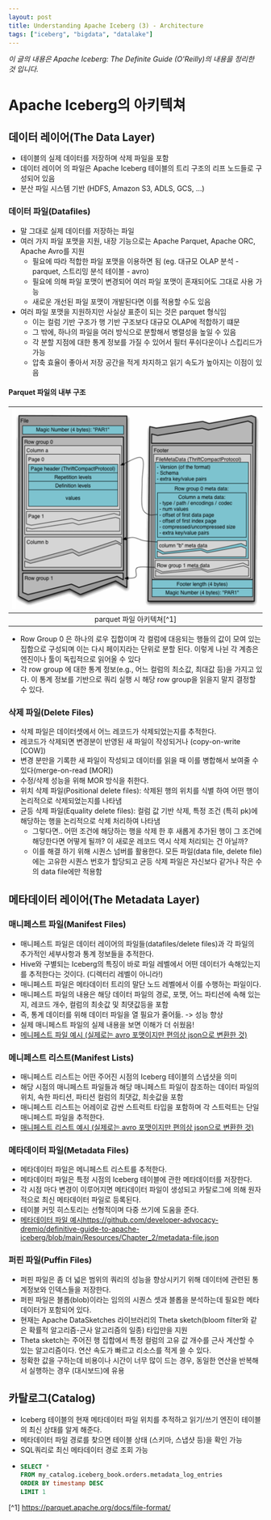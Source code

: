 ```yaml
---
layout: post
title: Understanding Apache Iceberg (3) - Architecture
tags: ["iceberg", "bigdata", "datalake"]
---
```


_이 글의 내용은 Apache Iceberg: The Definite Guide (O'Reilly)의 내용을 정리한 것 입니다._

# Apache Iceberg의 아키텍쳐

## 데이터 레이어(The Data Layer)
- 테이블의 실제 데이터를 저장하며 삭제 파일을 포함
- 데이터 레이어 의 파일은 Apache Iceberg 테이블의 트리 구조의 리프 노드들로 구성되어 있음
- 분산 파일 시스템 기반 (HDFS, Amazon S3, ADLS, GCS, ...)

### 데이터 파일(Datafiles)
- 말 그대로 실제 데이터를 저장하는 파일
- 여러 가지 파일 포맷을 지원, 내장 기능으로는 Apache Parquet, Apache ORC, Apache Avro를 지원
  - 필요에 따라 적합한 파일 포맷을 이용하면 됨 (eg. 대규모 OLAP 분석 - parquet, 스트리밍 분석 테이블 - avro)
  - 필요에 의해 파일 포맷이 변경되어 여러 파일 포맷이 혼재되어도 그대로 사용 가능
  - 새로운 개선된 파일 포맷이 개발된다면 이를 적용할 수도 있음
- 여러 파일 포맷을 지원하지만 사실상 표준이 되는 것은 parquet 형식임
  - 이는 컬럼 기반 구조가 행 기반 구조보다 대규모 OLAP에 적합하기 떄문
  - 그 밖에, 하나의 파일을 여러 방식으로 분할해서 병렬성을 높일 수 있음
  - 각 분할 지점에 대한 통계 정보를 가질 수 있어서 필터 푸쉬다운이나 스킵리드가 가능
  - 압축 효율이 좋아서 저장 공간을 적게 차지하고 읽기 속도가 높아지는 이점이 있음

#### Parquet 파일의 내부 구조
  | ![The architecture of a Parquet file](/img/posts/2025-07-22-figure1.png) |
  |:------------------------------------------------------------------------:|
  |                           parquet 파일 아키텍쳐[^1]                            |

 - Row Group 0 은 하나의 로우 집합이며 각 컬럼에 대응되는 행들의 값이 모여 있는 집합으로 구성되며 이는 다시 페이지라는 단위로 분할 된다. 이렇게 나뉜 각 계층은 엔진이나 툴이 독립적으로 읽어올 수 있다
 - 각 row group 에 대한 통계 정보(e.g., 어느 컬럼의 최소값, 최대값 등)을 가지고 있다. 이 통계 정보를 기반으로 쿼리 실행 시 해당 row group을 읽을지 말지 결정할 수 있다.

### 삭제 파일(Delete Files)
- 삭제 파일은 데이터셋에서 어느 레코드가 삭제되었는지를 추적한다.
- 레코드가 삭제되면 변경분이 반영된 새 파일이 작성되거나 (copy-on-write [COW])
- 변경 분만을 기록한 새 파일이 작성되고 데이터를 읽을 때 이를 병합해서 보여줄 수 있다(merge-on-read [MOR])
- 수정/삭제 성능을 위해 MOR 방식을 취한다.
- 위치 삭제 파일(Positional delete files): 삭제된 행의 위치를 식별 하여 어떤 행이 논리적으로 삭제되었는지를 나타냄
- 균등 삭제 파일(Equality delete files): 컬럼 값 기반 삭제, 특정 조건 (특히 pk)에 해당하는 행을 논리적으로 삭제 처리하여 나타냄
  - 그렇다면.. 어떤 조건에 해당하는 행을 삭제 한 후 새롭게 추가된 행이 그 조건에 해당한다면 어떻게 될까? 이 새로운 레코드 역시 삭제 처리되는 건 아닐까?
  - 이를 해결 하기 위해 시퀀스 넘버를 활용한다. 모든 파일(data file, delete file)에는 고유한 시퀀스 번호가 할당되고 균등 삭제 파일은 자신보다 같거나 작은 수의 data file에만 적용함
  
## 메타데이터 레이어(The Metadata Layer)
### 매니페스트 파일(Manifest Files)
- 매니페스트 파일은 데이터 레이어의 파일들(datafiles/delete files)과 각 파일의 추가적인 세부사항과 통계 정보들을 추적한다.
- Hive와 구별되는 Iceberg의 특징이 바로 파일 레벨에서 어떤 데이터가 속해있는지를 추적한다는 것이다. (디렉터리 레벨이 아니라!)
- 매니페스트 파일은 메타데이터 트리의 말단 노드 레벨에서 이를 수행하는 파일이다.
- 매니페스트 파일의 내용은 해당 데이터 파일의 경로, 포맷, 어느 파티션에 속해 있는지, 레코드 개수, 컬럼의 최솟값 및 최댓값등을 포함
- 즉, 통계 데이터를 위해 데이터 파일을 열 필요가 줄어듦. -> 성능 향상
- 실제 매니페스트 파일의 실제 내용을 보면 이해가 더 쉬웠음!
- [메니페스트 파일 예시 (실제로는 avro 포맷이지만 편의상 json으로 변환한 것)](https://github.com/developer-advocacy-dremio/definitive-guide-to-apache-iceberg/blob/main/Resources/Chapter_2/manifest-file.json)

### 메니페스트 리스트(Manifest Lists)
- 매니페스트 리스트는 어떤 주어진 시점의 Iceberg 테이블의 스냅샷을 의미
- 해당 시점의 매니페스트 파일들과 해당 매니페스트 파일이 참조하는 데이터 파일의 위치, 속한 파티션, 파티션 컬럼의 최댓값, 최솟값을 포함
- 매니페스트 리스트는 어레이로 감싼 스트럭트 타입을 포함하며 각 스트럭트는 단일 매니페스트 파일을 추적한다.
- [매니페스트 리스트 예시 (실제로는 avro 포맷이지만 편의상 json으로 변환한 것)](https://github.com/developer-advocacy-dremio/definitive-guide-to-apache-iceberg/blob/main/Resources/Chapter_2/manifest-list.json)

### 메타데이터 파일(Metadata Files)
- 메타데이터 파일은 메니페스트 리스트를 추적한다.
- 메타데이터 파일은 특정 시점의 Iceberg 테이블에 관한 메타데이터를 저장한다.
- 각 시점 마다 변경이 이루어지면 메타데이터 파일이 생성되고 카탈로그에 의해 원자적으로 최신 메타데이터 파일로 등록된다.
- 테이블 커밋 히스토리는 선형적이며 다중 쓰기에 도움을 준다.
- [메타데이터 파일 예시]()https://github.com/developer-advocacy-dremio/definitive-guide-to-apache-iceberg/blob/main/Resources/Chapter_2/metadata-file.json

### 퍼핀 파일(Puffin Files)
- 퍼핀 파일은 좀 더 넓은 범위의 쿼리의 성능을 향상시키기 위해 데이터에 관련된 통계정보와 인덱스들을 저장한다.
- 퍼핀 파일은 블롭(blob)이라는 임의의 시퀀스 셋과 블롭을 분석하는데 필요한 메타데이터가 포함되어 있다.
- 현재는 Apache DataSketches 라이브러리의 Theta sketch(bloom filter와 같은 확률적 알고리즘-근사 알고리즘의 일종) 타입만을 지원
- Theta sketch는 주어진 행 집합에서 특정 컬럼의 고유 값 개수를 근사 계산할 수 있는 알고리즘이다. 연산 속도가 빠르고 리소스를 적게 쓸 수 있다.
- 정확한 값을 구하는데 비용이나 시간이 너무 많이 드는 경우, 동일한 연산을 반복해서 실행하는 경우 (대시보드)에 유용

## 카탈로그(Catalog)
- Iceberg 테이블의 현재 메타데이터 파일 위치를 추적하고 읽기/쓰기 엔진이 테이블의 최신 상태를 알게 해준다.
- 메타데이터 파일 경로를 찾으면 테이블 상태 (스키마, 스냅샷 등)을 확인 가능
- SQL쿼리로 최신 메타데이터 경로 조회 가능
- ```sql
  SELECT *
  FROM my_catalog.iceberg_book.orders.metadata_log_entries
  ORDER BY timestamp DESC
  LIMIT 1
  ```

[^1] https://parquet.apache.org/docs/file-format/